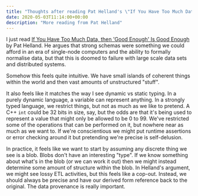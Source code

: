 ```yaml
---
title: "Thoughts after reading Pat Helland's \"If You Have Too Much Data\" paper"
date: 2020-05-03T11:14:00+00:00
description: "More reading from Pat Helland"
---
```

I just read [If You Have Too Much Data, then 'Good Enough' Is Good Enough](../../../elements/research-resources/2011-06-too-much-data.pdf)
by Pat Helland.  He argues that strong schemas were something we could afford in an era of single-node computers
and the ability to formally normalise data, but that this is doomed to failure with large scale data sets and
distributed systems.

Somehow this feels quite intuitive.  We have small islands of coherent things within the world and then vast amounts
of unstructured "stuff".

It also feels like it matches the way I see dynamic vs static typing.  In a purely dynamic language, a variable can
represent anything.  In a strongly typed language, we restrict things, but not as much as we like to pretend.  A C++
`int` could be 32 bits in size, say, but the odds are that it's being used to represent a value that might only be
allowed to be 0 to 99.  We've restricted some of the operations that can be performed on it, but nowhere near as much
as we want to.  If we're conscientious we might put runtime assertions or error checking around it but pretending we're
precise is self-delusion.

In practice, it feels like we want to start by assuming any discrete thing we see is a blob.  Blobs don't have an
interesting "type".  If we know something about what's in the blob (or we can work it out) then we might instead
determine some amount of structure within the blob.  In Helland's argument, we might see lossy ETL activities, but
this feels like a cop-out.  Instead, we should always be precise and have our derived form reference back to the original.
The data provenance is really important.
